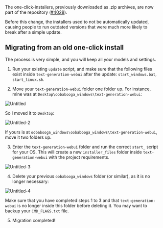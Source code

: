 The one-click-installers, previously downloaded as .zip archives, are now part of the repository ([#4028](https://github.com/oobabooga/text-generation-webui/pull/4028)).

Before this change, the installers used to not be automatically updated, causing people to run outdated versions that were much more likely to break after a simple update.

## Migrating from an old one-click install

The process is very simple, and you will keep all your models and settings.

1) Run your existing `update` script, and make sure that the following files exist inside `text-generation-webui` after the update: `start_windows.bat`, `start_linux.sh`.

2) Move your `text-generation-webui` folder one folder up. For instance, mine was at `Desktop\oobabooga_windows\text-generation-webui`:

![Untitled](https://github.com/oobabooga/text-generation-webui/assets/112222186/b8d4576f-75d2-459c-b4c6-54381061b54e)

So I moved it to `Desktop`:

![Untitled-2](https://github.com/oobabooga/text-generation-webui/assets/112222186/cde6fe04-3909-43c2-9cdf-cb6580312d6d)

If yours is at `oobabooga_windows\oobabooga_windows\text-generation-webui`, move it two folders up.

3) Enter the `text-generation-webui` folder and run the correct `start_` script for your OS. This will create a new `installer_files` folder inside `text-generation-webui` with the project requirements.

![Untitled-3](https://github.com/oobabooga/text-generation-webui/assets/112222186/23dd4d58-40ed-4616-8a49-2969912323e2)

4) Delete your previous `oobabooga_windows` folder (or similar), as it is no longer necessary:

![Untitled-4](https://github.com/oobabooga/text-generation-webui/assets/112222186/58506d07-5497-47fa-ba84-869aea9d550e)

Make sure that you have completed steps 1 to 3 and that `text-generation-webui` is no longer inside this folder before deleting it. You may want to backup your `CMD_FLAGS.txt` file.

5) Migration completed!
